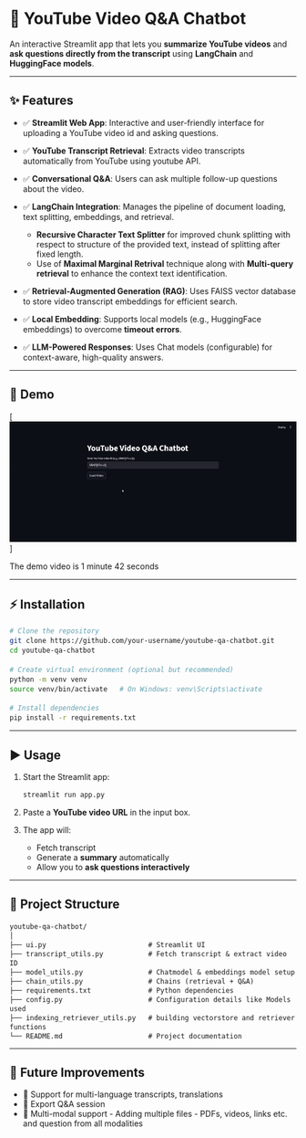 # 🎥 YouTube Video Q&A Chatbot  

An interactive Streamlit app that lets you **summarize YouTube videos** and **ask questions directly from the transcript** using **LangChain** and **HuggingFace models**.  

---

## ✨ Features  

- ✅ **Streamlit Web App**: Interactive and user-friendly interface for uploading a YouTube video id and asking questions.

- ✅ **YouTube Transcript Retrieval**: Extracts video transcripts automatically from YouTube using youtube API.

- ✅ **Conversational Q&A**: Users can ask multiple follow-up questions about the video.

- ✅ **LangChain Integration**: Manages the pipeline of document loading, text splitting, embeddings, and retrieval.

   - **Recursive Character Text Splitter** for improved chunk splitting with respect to structure of the provided text, instead of splitting after fixed length.
   - Use of **Maximal Marginal Retrival** technique along with **Multi-query retrieval** to enhance the context text identification.

- ✅ **Retrieval-Augmented Generation (RAG)**: Uses FAISS vector database to store video transcript embeddings for efficient search.

- ✅ **Local Embedding**: Supports local models (e.g., HuggingFace embeddings) to overcome **timeout errors**.

- ✅ **LLM-Powered Responses**: Uses Chat models (configurable) for context-aware, high-quality answers.

---

## 📸 Demo  
[![Demo](assets\demo.gif)]

The demo video is 1 minute 42 seconds

---

## ⚡ Installation  

```bash
# Clone the repository
git clone https://github.com/your-username/youtube-qa-chatbot.git
cd youtube-qa-chatbot

# Create virtual environment (optional but recommended)
python -m venv venv
source venv/bin/activate   # On Windows: venv\Scripts\activate

# Install dependencies
pip install -r requirements.txt
```

---

## ▶️ Usage  

1. Start the Streamlit app:  
   ```bash
   streamlit run app.py
   ```  

2. Paste a **YouTube video URL** in the input box.  
3. The app will:  
   - Fetch transcript  
   - Generate a **summary** automatically  
   - Allow you to **ask questions interactively**  

---

## 📂 Project Structure  

```
youtube-qa-chatbot/
│
├── ui.py                         # Streamlit UI  
├── transcript_utils.py           # Fetch transcript & extract video ID  
├── model_utils.py                # Chatmodel & embeddings model setup  
├── chain_utils.py                # Chains (retrieval + Q&A)
├── requirements.txt              # Python dependencies
├── config.py                     # Configuration details like Models used
├── indexing_retriever_utils.py   # building vectorstore and retriever functions
└── README.md                     # Project documentation
```

---

## 🚀 Future Improvements
- 🔹 Support for multi-language transcripts, translations
- 🔹 Export Q&A session
- 🔹 Multi-modal support - Adding multiple files - PDFs, videos, links etc. and question from all modalities
